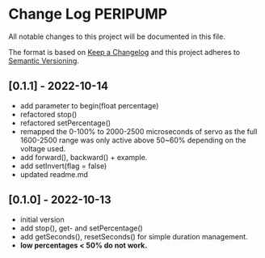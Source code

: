 # Change Log PERIPUMP

All notable changes to this project will be documented in this file.

The format is based on [Keep a Changelog](http://keepachangelog.com/)
and this project adheres to [Semantic Versioning](http://semver.org/).


## [0.1.1] - 2022-10-14

- add parameter to begin(float percentage)
- refactored stop()
- refactored setPercentage()
- remapped the 0-100% to 2000-2500 microseconds of servo as
  the full 1600-2500 range was only active above 50~60%
  depending on the voltage used.
- add forward(), backward() + example.
- add setInvert(flag = false)
- updated readme.md


## [0.1.0] - 2022-10-13

- initial version
- add stop(), get- and setPercentage()
- add getSeconds(), resetSeconds() for simple duration management.
- **low percentages < 50% do not work.**


